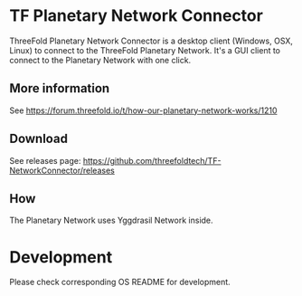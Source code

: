 # TF Planetary Network Connector
ThreeFold Planetary Network Connector is a desktop client (Windows, OSX, Linux) to connect to the ThreeFold Planetary Network. It's a GUI client to connect to the Planetary Network with one click.


## More information
See https://forum.threefold.io/t/how-our-planetary-network-works/1210

## Download 
See releases page: https://github.com/threefoldtech/TF-NetworkConnector/releases

## How
The Planetary Network uses Yggdrasil Network inside.


# Development
Please check corresponding OS README for development.
